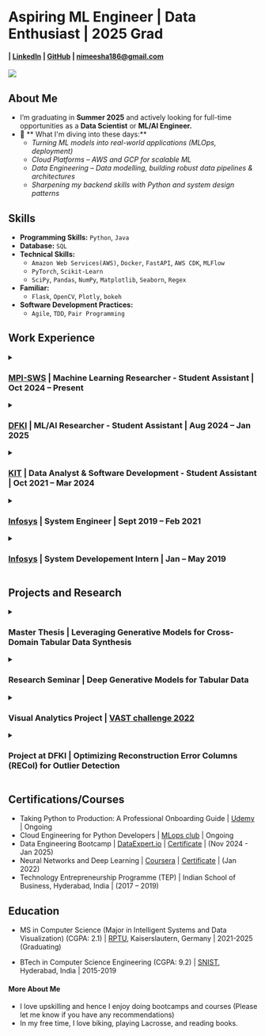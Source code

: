 # **Aspiring ML Engineer | Data Enthusiast | 2025 Grad**

#### </a> | <a href="linkedin.com/in/nimeesha-pachipulusu-222bb3168" target="_blank"><b>LinkedIn</b></a> | <a href="https://github.com/pnimeesha" target="_blank"><b>GitHub</b></a> | nimeesha186@gmail.com

**![](https://komarev.com/ghpvc/?username=pnimeesha&label=PROFILE+VIEWS)**


## **About Me**

- I’m graduating in <strong>Summer 2025</strong> and actively looking for full-time opportunities as a <strong>Data Scientist</strong> or <strong>ML/AI Engineer.</strong>
- 🚀 ** What I'm diving into these days:**
    - *Turning ML models into real-world applications (MLOps, deployment)*
    - *Cloud Platforms – AWS and GCP for scalable ML*
    - *Data Engineering – Data modelling, building robust data pipelines & architectures*
    - *Sharpening my backend skills with Python and system design patterns* 

## **Skills**
- **Programming Skills:** `Python`, `Java`
- **Database:** `SQL`
- **Technical Skills:**
    - `Amazon Web Services(AWS)`, `Docker`, `FastAPI`, `AWS CDK`, `MLFlow`
    - `PyTorch`, `Scikit-Learn`
    - `SciPy`, `Pandas`, `NumPy`, `Matplotlib`, `Seaborn`, `Regex`
- **Familiar:**
    - `Flask`, `OpenCV`, `Plotly`, `bokeh`
- **Software Development Practices:** 
    - `Agile`, `TDD`, `Pair Programming`


## **Work Experience**
<details>
  <summary><h3><a href="https://www.mpg.de/914864/softwaresysteme-kaiserslautern" target="_blank">MPI-SWS</a> | <strong>Machine Learning Researcher - Student Assistant</strong> | <strong>Oct 2024 – Present</strong></h3></summary>
  <div>
    <p><strong>Skills:</strong> <code>Python</code>, <code>Pandas</code>, <code>Numpy</code>, <code>Scipy</code>, <code>scikit-learn</code></p>, <code>Gaussian Process</code>,
    <ul>
      <li><strong>Implemented and integrated key methods</strong> for a <strong>Binary Tree Gaussian Process (BTGP)</strong> into scikit-learn’s Gaussian Process module, enhancing its functionality for safety-critical AI systems.</li>
      <li>Designed <strong>UML diagrams</strong> to model the BTGP structure and facilitate seamless integration.</li>
    </ul>
  </div>
</details>

<details>
  <summary><h3><a href="https://www.dfki.de/web" target="_blank">DFKI</a> | <strong>ML/AI Researcher - Student Assistant</strong> | <strong>Aug 2024 – Jan 2025</strong></h3></summary>
  <div>
    <p><strong>Skills:</strong> <code>Python</code>, <code>Pandas</code>, <code>Numpy</code>, <code>Cluster(Slurm)</code>, <code>PyTorch</code></p>, <code>Generative AI</code>, <code>Anomaly Detection</code>
    <ul>
      <li>Researched and created a POC using <strong>diffusion models</strong> to generate various types of synthetic outliers in tabular data, enhancing the robustness of anomaly detection and machine learning models.</li>
    </ul>
  </div>
</details>

<details>
  <summary><h3><a href="https://www.kit.edu/" target="_blank">KIT</a> | <strong> Data Analyst & Software Development - Student Assistant</strong> | <strong>Oct 2021 – Mar 2024</strong></h3></summary>
  <div>
    <p><strong>Skills:</strong> <code>Python</code>, <code>Java</code>, <code>Numpy</code>, <code>matplotlib</code></p>, <code>Seaborn</code>, <code>Backend developement</code>
    <ul>
      <li>Developed an interactive dashboard using Python libraries to analyze user data, derive insights, and support data-driven decision-making.</li>
      <li>Contributed to the development of a Java-based tool by designing, implementing, and integrating new methods while ensuring functionality through rigorous testing.</li>
    </ul>
  </div>
</details>

<details>
  <summary><h3><a href="https://www.linkedin.com/company/infosys/" target="_blank">Infosys</a> | <strong> System Engineer</strong> | <strong>Sept 2019 – Feb 2021</strong></h3></summary>
  <div>
    <p><strong>Skills:</strong> <code>Python</code>, <code>Pandas</code>, <code>Numpy</code>, <code>SQL</code>, <code>Version Control</code>, <code>Automation Anywhere</code></p>, <code>AWS</code>
    <ul>
      <li>Automated monthly usage report generation using Python Pandas Library, reducing report generation time from 3 hours to a single-click process, achieving a remarkable 20%-time savings per month and ensuring timely report delivery.</li>
      <li>Managed and maintained SQL database, ensuring data accuracy, security, and optimal performance. Proficient in writing complex SQL queries to extract, transform, and analyze data (ETL).</li>
      <li>Utilized AWS for ETL processes, enabling seamless data extraction, transformation, and automated report delivery.</li>
    </ul>
  </div>
</details>

<details>
  <summary><h3><a href="https://www.linkedin.com/company/infosys/" target="_blank">Infosys</a> | <strong> System Developement Intern</strong> | <strong>Jan – May 2019</strong></h3></summary>
  <div>
    <p><strong>Skills:</strong> <code>Python</code>, <code>Pandas</code>, <code>Numpy</code>, <code>SQL</code>, <code>Version Control</code>, <code>Automation Anywhere</code></p>, <code>AWS</code>
    <ul>
      <li>Trained on <strong>Python</strong> and <strong>Java technologies</strong>, gained practical knowledge of <strong>AGILE</strong> based enterprise applications.</li>
      <li>Developed a feedback application on J2EE environment using React and Spring framework</li>
    </ul>
  </div>
</details>

## **Projects and Research**
<details>
  <summary><h3>Master Thesis | <strong>Leveraging Generative Models for Cross-Domain Tabular Data Synthesis</strong> </h3></summary>
  <div>
        <!-- | <a href="https://github.com/pnimeesha/python-cookiecutter-template" target="_blank">GitHub</a> -->
        <ul>
          <li><strong>Technologies Used:</strong> <code>Python</code>, <code>PyTorch</code>, <code>Generative AI</code>, <code>Anomaly Detection</code>, <code>Pandas</code>, <code>Numpy</code>, <code>MLFlow</code>, <code>Diffusion models</code>, <code>Outlier detection algorithms</code></li>
          <li>Developed generative approaches leveraging <strong>Variational Autoencoders (VAEs)</strong> and <strong>diffusion models</strong> to generate privacy-preserving synthetic data for sensitive domains like finance and healthcare. </li>
          <li>Conducted extensive experiments on nine standard tabular datasets, demonstrating <strong>improved fidelity-privacy tradeoff</strong> and enabling the application of deep learning to private data. </li>
        </ul>
  </div>
</details>

<details>
  <summary><h3>Research Seminar | <strong>Deep Generative Models for Tabular Data</strong> </h3></summary>
  <div>
        <ul>
          <li><strong>Technologies Used:</strong> <code>Latex</code>, <code>Tabular data</code>, <code>Diffusion models</code>, <code>GANs</code></li>
          <li>The research in this seminar includes exploring and studying how Deep Generative Models like Generative Adversarial Networks (GANs) and Variational AutoEncoders are used for tabular data generation. </li>
        </ul>
  </div>
</details>

<details>
  <summary><h3>Visual Analytics Project | <strong><a href="https://vast-challenge.github.io/2022/index.html" target="_blank">VAST challenge 2022</a> </strong> </h3></summary>
  <div>
        <ul>
          <li><strong>Technologies Used:</strong> <code>Python</code>, <code>Plotly</code>, <code>Panel</code>, <code>matplotlib</code></li>
          <li>Solved the VAST challenge 2022. Given the data of 1000 representative residents of a city, the challenge is to describe the daily routines for some representative people, characterize the travel patterns to identify potential bottlenecks or hazards, and examine how these patterns change over time and seasons.  </li>
        </ul>
  </div>
</details>

<details>
  <summary><h3>Project at DFKI | <strong>Optimizing Reconstruction Error Columns (RECol) for Outlier Detection</strong> </h3></summary>
  <div>
        <ul>
          <li><strong>Technologies Used:</strong> <code>Python</code>, <code>matplotlib</code>, <code>Outlier detection algorithms</code></li>
          <li>RECol, a generic data pre-processing approach to <strong>generate additional columns</strong> (features) in a leave-one-out fashion. Adding RECols can significantly improve model performance of <strong>unsupervised outlier detection models.</strong></li>
          <li><strong>Reduced the runtime</strong> of the RECol experiments using various methods like dimensionality reduction techniques and making the approach scalable for <strong>high-dimensional data.</strong></li>
        </ul>
  </div>
</details>

## **Certifications/Courses**
<div>
        <ul>
          <li>Taking Python to Production: A Professional Onboarding Guide | <a href="https://www.udemy.com/course/setting-up-the-linux-terminal-for-software-development/" target="_blank">Udemy</a> | Ongoing </li>
          <li>Cloud Engineering for Python Developers | <a href="https://mlops-club.org/" target="_blank">MLops club</a> | Ongoing </li>
          <li>Data Engineering Bootcamp | <a href="https://www.dataexpert.io/" target="_blank">DataExpert.io</a> | <a href="https://www.dataexpert.io/certification/nimeesha110559147/free-bootcamp-completion" target="_blank">Certificate</a> | (Nov 2024 - Jan 2025)</li>
          <li>Neural Networks and Deep Learning | <a href="https://www.coursera.org/learn/neural-networks-deep-learning?specialization=deep-learning" target="_blank">Coursera</a> | <a href="https://www.coursera.org/account/accomplishments/certificate/HGC6ZZ8PBPZM" target="_blank">Certificate</a> | (Jan 2022)</li>
          <li>Technology Entrepreneurship Programme (TEP) | Indian School of Business, Hyderabad, India | (2017 – 2019)</li>
        </ul>
</div>

## **Education**
- MS in Computer Science (Major in Intelligent Systems and Data Visualization) (CGPA: 2.1) | <a href="https://rptu.de/" target="_blank">RPTU</a>, Kaiserslautern, Germany | 2021-2025 (Graduating)

- BTech in Computer Science Engineering (CGPA: 9.2) | <a href="https://sreenidhi.edu.in/" target="_blank">SNIST</a>, Hyderabad, India | 2015-2019

#### **More About Me**
- I love upskilling and hence I enjoy doing bootcamps and courses (Please let me know if you have any recommendations)
- In my free time, I love biking, playing Lacrosse, and reading books.
